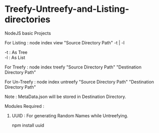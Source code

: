 # Treefy-Untreefy-and-Listing-directories
NodeJS basic Projects

For Listing :
node index view "Source Directory Path" -t | -l

-t : As Tree    
-l : As List


For Treefy :
node index treefy "Source Directory Path" "Destination Directory Path"


For Un-Treefy :
node index untreefy "Source Directory Path" "Destination Directory Path"

Note : MetaData.json will be stored in Destination Directory.

Modules Required :
1. UUID : For generating Random Names while Untreefying.

    npm install uuid


